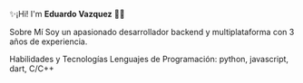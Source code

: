 ✨¡Hi! I'm **Eduardo Vazquez** 👋✨

Sobre Mí
Soy un apasionado desarrollador backend y multiplataforma con 3 años de experiencia.

Habilidades y Tecnologías
Lenguajes de Programación: python, javascript, dart, C/C++
<!-- [Imagen de perfil](URL de tu perfil en LinkedIn o portafolio personal)
 Me encanta [Menciona tus hobbies o intereses].
Frameworks y Bibliotecas: [Lista los frameworks y bibliotecas que usas]
Herramientas: [Lista las herramientas que conoces]
Otros: [Habilidades blandas, metodologías, etc.]
Proyectos Destacados
[Nombre del Proyecto 1]: Breve descripción del proyecto y enlace al repositorio (si es público).
[Nombre del Proyecto 2]: Breve descripción del proyecto y enlace al repositorio (si es público).
Contacto
Email: [Tu dirección de correo electrónico]
[LinkedIn/Portafolio/Sitio Web]: [Enlace a tu perfil en LinkedIn, portafolio personal o sitio web]
¡Hablemos!
¡Me encantaría colaborar en proyectos interesantes! No dudes en contactarme si tienes alguna pregunta o propuesta.

**eddkentuchi/eddkentuchi** is a ✨ _special_ ✨ repository because its `README.md` (this file) appears on your GitHub profile.

Here are some ideas to get you started:

- 🔭 I’m currently working on ...
- 🌱 I’m currently learning ...
- 👯 I’m looking to collaborate on ...
- 🤔 I’m looking for help with ...
- 💬 Ask me about ...
- 📫 How to reach me: ...
- 😄 Pronouns: ...
- ⚡ Fun fact: ...
-->
